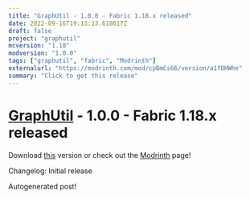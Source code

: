 ```yaml
---
title: "GraphUtil - 1.0.0 - Fabric 1.18.x released"
date: 2022-09-16T19:13:13.618617Z
draft: false
project: "graphutil"
mcversion: "1.18"
modversion: "1.0.0"
tags: ["graphutil", "fabric", "Modrinth"]
externalurl: "https://modrinth.com/mod/cpBmCs66/version/a1fDHWhe"
summary: "Click to get this release"
---
```

# [GraphUtil](/project/graphutil) - 1.0.0 - Fabric 1.18.x released
Download [this](https://modrinth.com/mod/cpBmCs66/version/a1fDHWhe) version or check out the [Modrinth](https://modrinth.com/mod/cpBmCs66) page!

Changelog: Initial release

Autogenerated post!
